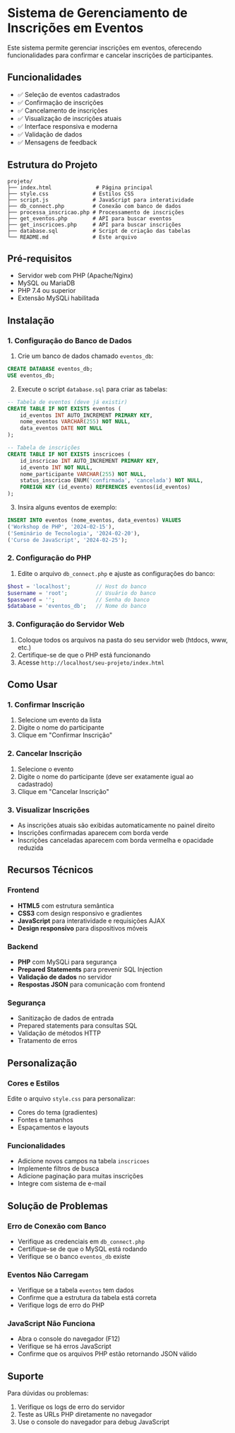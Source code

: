 # Sistema de Gerenciamento de Inscrições em Eventos

Este sistema permite gerenciar inscrições em eventos, oferecendo funcionalidades para confirmar e cancelar inscrições de participantes.

## Funcionalidades

- ✅ Seleção de eventos cadastrados
- ✅ Confirmação de inscrições
- ✅ Cancelamento de inscrições
- ✅ Visualização de inscrições atuais
- ✅ Interface responsiva e moderna
- ✅ Validação de dados
- ✅ Mensagens de feedback

## Estrutura do Projeto

```
projeto/
├── index.html              # Página principal
├── style.css              # Estilos CSS
├── script.js              # JavaScript para interatividade
├── db_connect.php         # Conexão com banco de dados
├── processa_inscricao.php # Processamento de inscrições
├── get_eventos.php        # API para buscar eventos
├── get_inscricoes.php     # API para buscar inscrições
├── database.sql           # Script de criação das tabelas
└── README.md              # Este arquivo
```

## Pré-requisitos

- Servidor web com PHP (Apache/Nginx)
- MySQL ou MariaDB
- PHP 7.4 ou superior
- Extensão MySQLi habilitada

## Instalação

### 1. Configuração do Banco de Dados

1. Crie um banco de dados chamado `eventos_db`:
```sql
CREATE DATABASE eventos_db;
USE eventos_db;
```

2. Execute o script `database.sql` para criar as tabelas:
```sql
-- Tabela de eventos (deve já existir)
CREATE TABLE IF NOT EXISTS eventos (
    id_eventos INT AUTO_INCREMENT PRIMARY KEY,
    nome_eventos VARCHAR(255) NOT NULL,
    data_eventos DATE NOT NULL
);

-- Tabela de inscrições
CREATE TABLE IF NOT EXISTS inscricoes (
    id_inscricao INT AUTO_INCREMENT PRIMARY KEY,
    id_evento INT NOT NULL,
    nome_participante VARCHAR(255) NOT NULL,
    status_inscricao ENUM('confirmada', 'cancelada') NOT NULL,
    FOREIGN KEY (id_evento) REFERENCES eventos(id_eventos)
);
```

3. Insira alguns eventos de exemplo:
```sql
INSERT INTO eventos (nome_eventos, data_eventos) VALUES
('Workshop de PHP', '2024-02-15'),
('Seminário de Tecnologia', '2024-02-20'),
('Curso de JavaScript', '2024-02-25');
```

### 2. Configuração do PHP

1. Edite o arquivo `db_connect.php` e ajuste as configurações do banco:
```php
$host = 'localhost';        // Host do banco
$username = 'root';         // Usuário do banco
$password = '';             // Senha do banco
$database = 'eventos_db';   // Nome do banco
```

### 3. Configuração do Servidor Web

1. Coloque todos os arquivos na pasta do seu servidor web (htdocs, www, etc.)
2. Certifique-se de que o PHP está funcionando
3. Acesse `http://localhost/seu-projeto/index.html`

## Como Usar

### 1. Confirmar Inscrição
1. Selecione um evento da lista
2. Digite o nome do participante
3. Clique em "Confirmar Inscrição"

### 2. Cancelar Inscrição
1. Selecione o evento
2. Digite o nome do participante (deve ser exatamente igual ao cadastrado)
3. Clique em "Cancelar Inscrição"

### 3. Visualizar Inscrições
- As inscrições atuais são exibidas automaticamente no painel direito
- Inscrições confirmadas aparecem com borda verde
- Inscrições canceladas aparecem com borda vermelha e opacidade reduzida

## Recursos Técnicos

### Frontend
- **HTML5** com estrutura semântica
- **CSS3** com design responsivo e gradientes
- **JavaScript** para interatividade e requisições AJAX
- **Design responsivo** para dispositivos móveis

### Backend
- **PHP** com MySQLi para segurança
- **Prepared Statements** para prevenir SQL Injection
- **Validação de dados** no servidor
- **Respostas JSON** para comunicação com frontend

### Segurança
- Sanitização de dados de entrada
- Prepared statements para consultas SQL
- Validação de métodos HTTP
- Tratamento de erros

## Personalização

### Cores e Estilos
Edite o arquivo `style.css` para personalizar:
- Cores do tema (gradientes)
- Fontes e tamanhos
- Espaçamentos e layouts

### Funcionalidades
- Adicione novos campos na tabela `inscricoes`
- Implemente filtros de busca
- Adicione paginação para muitas inscrições
- Integre com sistema de e-mail

## Solução de Problemas

### Erro de Conexão com Banco
- Verifique as credenciais em `db_connect.php`
- Certifique-se de que o MySQL está rodando
- Verifique se o banco `eventos_db` existe

### Eventos Não Carregam
- Verifique se a tabela `eventos` tem dados
- Confirme que a estrutura da tabela está correta
- Verifique logs de erro do PHP

### JavaScript Não Funciona
- Abra o console do navegador (F12)
- Verifique se há erros JavaScript
- Confirme que os arquivos PHP estão retornando JSON válido

## Suporte

Para dúvidas ou problemas:
1. Verifique os logs de erro do servidor
2. Teste as URLs PHP diretamente no navegador
3. Use o console do navegador para debug JavaScript

